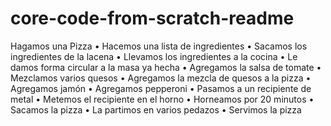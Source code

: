 # core-code-from-scratch-readme

Hagamos una Pizza
•	Hacemos una lista de ingredientes
•	Sacamos los ingredientes de la lacena
•	Llevamos los ingredientes a la cocina
•	Le damos forma circular a la masa ya hecha
•	Agregamos la salsa de tomate
•	Mezclamos varios quesos
•	Agregamos la mezcla de quesos a la pizza
•	Agregamos jamón
•	Agregamos pepperoni
•	Pasamos a un recipiente de metal
•	Metemos el recipiente en el horno
•	Horneamos por 20 minutos
•	Sacamos la pizza
•	La partimos en varios pedazos
•	Servimos la pizza
